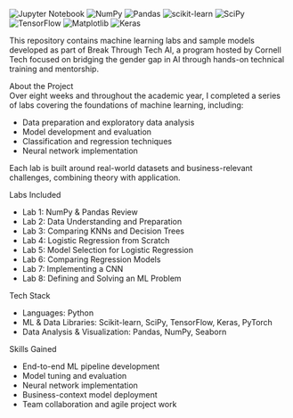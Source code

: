 ![Jupyter Notebook](https://img.shields.io/badge/jupyter-%23FA0F00.svg?style=for-the-badge&logo=jupyter&logoColor=white)
![NumPy](https://img.shields.io/badge/numpy-%23013243.svg?style=for-the-badge&logo=numpy&logoColor=white)
![Pandas](https://img.shields.io/badge/pandas-%23150458.svg?style=for-the-badge&logo=pandas&logoColor=white)
![scikit-learn](https://img.shields.io/badge/scikit--learn-%23F7931E.svg?style=for-the-badge&logo=scikit-learn&logoColor=white)
![SciPy](https://img.shields.io/badge/SciPy-%230C55A5.svg?style=for-the-badge&logo=scipy&logoColor=%white)
![TensorFlow](https://img.shields.io/badge/TensorFlow-%23FF6F00.svg?style=for-the-badge&logo=TensorFlow&logoColor=white)
![Matplotlib](https://img.shields.io/badge/Matplotlib-%23ffffff.svg?style=for-the-badge&logo=Matplotlib&logoColor=black)
![Keras](https://img.shields.io/badge/Keras-%23D00000.svg?style=for-the-badge&logo=Keras&logoColor=white)

This repository contains machine learning labs and sample models developed as part of Break Through Tech AI, a program hosted by Cornell Tech focused on bridging the gender gap in AI through hands-on technical training and mentorship.

About the Project <br>
Over eight weeks and throughout the academic year, I completed a series of labs covering the foundations of machine learning, including:
* Data preparation and exploratory data analysis
* Model development and evaluation
* Classification and regression techniques
* Neural network implementation

Each lab is built around real-world datasets and business-relevant challenges, combining theory with application.

Labs Included
* Lab 1: NumPy & Pandas Review
* Lab 2: Data Understanding and Preparation
* Lab 3: Comparing KNNs and Decision Trees
* Lab 4: Logistic Regression from Scratch
* Lab 5: Model Selection for Logistic Regression
* Lab 6: Comparing Regression Models
* Lab 7: Implementing a CNN
* Lab 8: Defining and Solving an ML Problem

Tech Stack
* Languages: Python
* ML & Data Libraries: Scikit-learn, SciPy, TensorFlow, Keras, PyTorch
* Data Analysis & Visualization: Pandas, NumPy, Seaborn

Skills Gained
* End-to-end ML pipeline development
* Model tuning and evaluation
* Neural network implementation
* Business-context model deployment
* Team collaboration and agile project work

